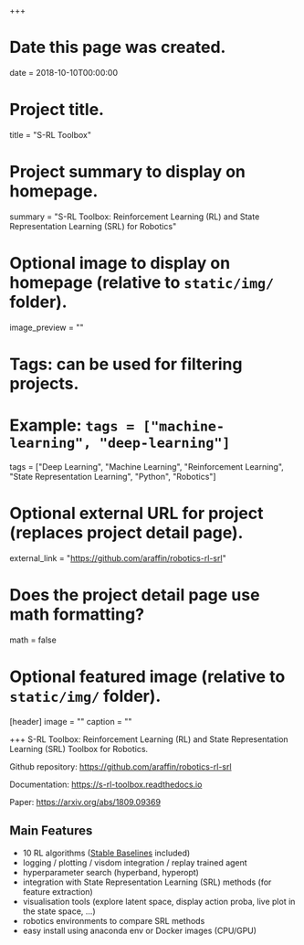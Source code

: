 +++
# Date this page was created.
date = 2018-10-10T00:00:00

# Project title.
title = "S-RL Toolbox"

# Project summary to display on homepage.
summary = "S-RL Toolbox: Reinforcement Learning (RL) and State Representation Learning (SRL) for Robotics"

# Optional image to display on homepage (relative to `static/img/` folder).
image_preview = ""

# Tags: can be used for filtering projects.
# Example: `tags = ["machine-learning", "deep-learning"]`
tags = ["Deep Learning", "Machine Learning", "Reinforcement Learning",
        "State Representation Learning", "Python", "Robotics"]

# Optional external URL for project (replaces project detail page).
external_link = "https://github.com/araffin/robotics-rl-srl"

# Does the project detail page use math formatting?
math = false

# Optional featured image (relative to `static/img/` folder).
[header]
image = ""
caption = ""

+++
S-RL Toolbox: Reinforcement Learning (RL) and State Representation Learning (SRL) Toolbox for Robotics.

Github repository: https://github.com/araffin/robotics-rl-srl

Documentation: https://s-rl-toolbox.readthedocs.io

Paper: https://arxiv.org/abs/1809.09369

## Main Features

- 10 RL algorithms ([Stable Baselines](https://github.com/hill-a/stable-baselines) included)
- logging / plotting / visdom integration / replay trained agent
- hyperparameter search (hyperband, hyperopt)
- integration with State Representation Learning (SRL) methods (for feature extraction)
- visualisation tools (explore latent space, display action proba, live plot in the state space, ...)
- robotics environments to compare SRL methods
- easy install using anaconda env or Docker images (CPU/GPU)

